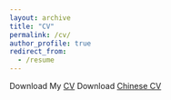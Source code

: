 ```yaml
---
layout: archive
title: "CV"
permalink: /cv/
author_profile: true
redirect_from:
  - /resume
---
```


Download My [CV]() Download [Chinese CV]()



